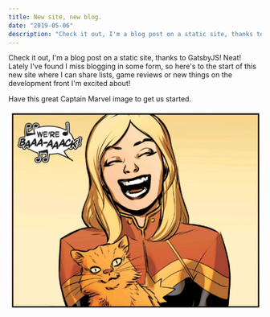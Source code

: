 ```yaml
---
title: New site, new blog.
date: "2019-05-06"
description: "Check it out, I'm a blog post on a static site, thanks to GatsbyJS!"
---
```


Check it out, I'm a blog post on a static site, thanks to GatsbyJS! Neat! Lately I've found I miss blogging in some form, so here's to the start of this new site where I can share lists, game reviews or new things on the development front I'm excited about! 

Have this great Captain Marvel image to get us started.

![Captain Marvel](./marvel.jpg)

